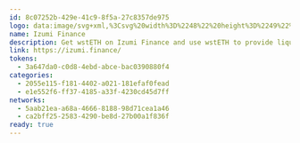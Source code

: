 ```yaml
---
id: 8c07252b-429e-41c9-8f5a-27c8357de975
logo: data:image/svg+xml,%3Csvg%20width%3D%2248%22%20height%3D%2249%22%20viewBox%3D%220%200%2048%2049%22%20fill%3D%22none%22%20xmlns%3D%22http%3A%2F%2Fwww.w3.org%2F2000%2Fsvg%22%3E%0A%3Cpath%20d%3D%22M24%2048.6675C37.2548%2048.6675%2048%2037.9223%2048%2024.6675C48%2011.4126%2037.2548%200.66748%2024%200.66748C10.7452%200.66748%200%2011.4126%200%2024.6675C0%2037.9223%2010.7452%2048.6675%2024%2048.6675Z%22%20fill%3D%22white%22%2F%3E%0A%3Cpath%20d%3D%22M9.85934%2023.2169L19.2638%209.66638L24.0166%2016.5428L19.1964%2023.3855H9.96047C9.92676%2023.3855%209.92676%2023.3855%209.89305%2023.3518C9.85934%2023.3518%209.85934%2023.3181%209.85934%2023.3181C9.85934%2023.2844%209.85934%2023.2844%209.85934%2023.2507C9.82563%2023.2507%209.85934%2023.2507%209.85934%2023.2169Z%22%20fill%3D%22%237F48FD%22%2F%3E%0A%3Cpath%20d%3D%22M38.1403%2023.2169L28.7358%209.66638L24.0167%2016.5428L28.8032%2023.4192H38.0392C38.0729%2023.4192%2038.0729%2023.4192%2038.1066%2023.3855C38.1403%2023.3855%2038.1403%2023.3518%2038.1403%2023.3518C38.1403%2023.3181%2038.1403%2023.3181%2038.1403%2023.2844C38.174%2023.2507%2038.1403%2023.2507%2038.1403%2023.2169Z%22%20fill%3D%22%237F48FD%22%2F%3E%0A%3Cpath%20d%3D%22M38.3088%2025.172C38.3425%2027.0596%2037.9717%2028.9473%2037.2639%2030.7001C36.556%2032.4529%2035.5111%2034.0709%2034.1627%2035.4192C32.8144%2036.7675%2031.2302%2037.8462%2029.5111%2038.554C27.792%2039.2619%2025.9043%2039.6664%2023.983%2039.6664C22.0953%2039.6664%2020.2077%2039.2956%2018.4549%2038.554C16.7021%2037.8124%2015.1178%2036.7675%2013.8032%2035.4192C12.4886%2034.0709%2011.4099%2032.4866%2010.7021%2030.7001C10.0279%2028.9473%209.65713%2027.0596%209.69083%2025.172H18.792C18.792%2025.8799%2018.8931%2026.554%2019.1627%2027.1945C19.4324%2027.8349%2019.8032%2028.4417%2020.2751%2028.9136C20.747%2029.4192%2021.3538%2029.79%2021.9942%2030.0596C22.6347%2030.3293%2023.3088%2030.4641%2024.0167%2030.4641C24.7245%2030.4641%2025.3987%2030.3293%2026.0392%2030.0596C26.6796%2029.79%2027.2526%2029.3855%2027.7583%2028.9136C28.2302%2028.408%2028.6347%2027.8349%2028.8706%2027.1945C29.1403%2026.554%2029.2414%2025.8462%2029.2414%2025.172H38.3088Z%22%20fill%3D%22%230265FF%22%2F%3E%0A%3C%2Fsvg%3E%0A
name: Izumi Finance
description: Get wstETH on Izumi Finance and use wstETH to provide liquidity for rewards.
link: https://izumi.finance/
tokens:
  - 3a647da0-c0d8-4ebd-abce-bac0390880f4
categories:
  - 2055e115-f181-4402-a021-181efaf0fead
  - e1e552f6-ff37-4185-a33f-4230cd45d7ff
networks:
  - 5aab21ea-a68a-4666-8188-98d71cea1a46
  - ca2bff25-2583-4290-be8d-27b00a1f836f
ready: true
---
```

